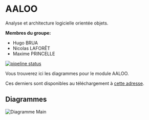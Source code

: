 # AALOO

Analyse et architecture logicielle orientée objets.

**Membres du groupe:**

- Hugo BRUA
- Nicolas LAFORÊT
- Maxime PRINCELLE

[![pipeline status](https://git.unistra.fr/princelle/aaloo/badges/main/pipeline.svg)](https://git.unistra.fr/princelle/aaloo/-/commits/main)

Vous trouverez ici les diagrammes pour le module AALOO.

Ces derniers sont disponibles au téléchargement à [cette adresse](https://git.unistra.fr/princelle/aaloo/-/jobs/artifacts/main/download?job=build).


## Diagrammes

![Diagramme Main](https://git.unistra.fr/princelle/aaloo/-/jobs/artifacts/main/raw/output/main/main.png?job=build)